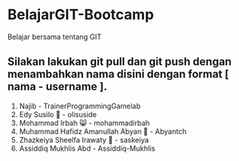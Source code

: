 # BelajarGIT-Bootcamp

Belajar bersama tentang GIT

## Silakan lakukan git pull dan git push dengan menambahkan nama disini dengan format [ nama - username ].

1. Najib - TrainerProgrammingGamelab
2. Edy Susilo 🌻 - olisuside 
3. Mohammad Irbah 😸 - mohammadirbah
4. Muhammad Hafidz Amanullah Abyan 🦕 - Abyantch
5. Zhazkeiya Sheelfa Irawaty 🐅 - saskeiya
6. Assiddiq Mukhlis Abd - Assiddiq-Mukhlis